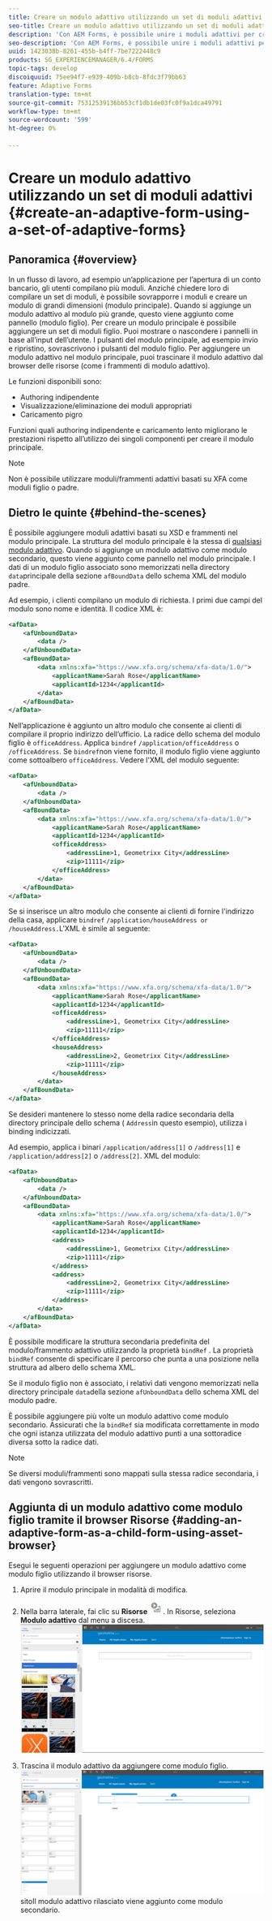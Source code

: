 ```yaml
---
title: Creare un modulo adattivo utilizzando un set di moduli adattivi
seo-title: Creare un modulo adattivo utilizzando un set di moduli adattivi
description: 'Con AEM Forms, è possibile unire i moduli adattivi per creare un singolo modulo adattivo di grandi dimensioni e comprenderne le funzioni. '
seo-description: 'Con AEM Forms, è possibile unire i moduli adattivi per creare un singolo modulo adattivo di grandi dimensioni e comprenderne le funzioni. '
uuid: 1423038b-8261-455b-b4ff-7be7222448c9
products: SG_EXPERIENCEMANAGER/6.4/FORMS
topic-tags: develop
discoiquuid: 75ee94f7-e939-409b-b8cb-8fdc3f79bb63
feature: Adaptive Forms
translation-type: tm+mt
source-git-commit: 75312539136bb53cf1db1de03fc0f9a1dca49791
workflow-type: tm+mt
source-wordcount: '599'
ht-degree: 0%

---
```



# Creare un modulo adattivo utilizzando un set di moduli adattivi {#create-an-adaptive-form-using-a-set-of-adaptive-forms}

## Panoramica {#overview}

In un flusso di lavoro, ad esempio un’applicazione per l’apertura di un conto bancario, gli utenti compilano più moduli. Anziché chiedere loro di compilare un set di moduli, è possibile sovrapporre i moduli e creare un modulo di grandi dimensioni (modulo principale). Quando si aggiunge un modulo adattivo al modulo più grande, questo viene aggiunto come pannello (modulo figlio). Per creare un modulo principale è possibile aggiungere un set di moduli figlio. Puoi mostrare o nascondere i pannelli in base all’input dell’utente. I pulsanti del modulo principale, ad esempio invio e ripristino, sovrascrivono i pulsanti del modulo figlio. Per aggiungere un modulo adattivo nel modulo principale, puoi trascinare il modulo adattivo dal browser delle risorse (come i frammenti di modulo adattivo).

Le funzioni disponibili sono:

* Authoring indipendente
* Visualizzazione/eliminazione dei moduli appropriati
* Caricamento pigro

Funzioni quali authoring indipendente e caricamento lento migliorano le prestazioni rispetto all’utilizzo dei singoli componenti per creare il modulo principale.

>[!NOTE]
>
>Non è possibile utilizzare moduli/frammenti adattivi basati su XFA come moduli figlio o padre.

## Dietro le quinte {#behind-the-scenes}

È possibile aggiungere moduli adattivi basati su XSD e frammenti nel modulo principale. La struttura del modulo principale è la stessa di [qualsiasi modulo adattivo](/help/forms/using/prepopulate-adaptive-form-fields.md). Quando si aggiunge un modulo adattivo come modulo secondario, questo viene aggiunto come pannello nel modulo principale. I dati di un modulo figlio associato sono memorizzati nella directory `data`principale della sezione `afBoundData` dello schema XML del modulo padre.

Ad esempio, i clienti compilano un modulo di richiesta. I primi due campi del modulo sono nome e identità. Il codice XML è:

```xml
<afData>
    <afUnboundData>
        <data />
    </afUnboundData>
    <afBoundData>
        <data xmlns:xfa="https://www.xfa.org/schema/xfa-data/1.0/">
            <applicantName>Sarah Rose</applicantName>
            <applicantId>1234</applicantId>
        </data>
    </afBoundData>
</afData>
```

Nell’applicazione è aggiunto un altro modulo che consente ai clienti di compilare il proprio indirizzo dell’ufficio. La radice dello schema del modulo figlio è `officeAddress`. Applica `bindref` `/application/officeAddress` o `/officeAddress`. Se `bindref`non viene fornito, il modulo figlio viene aggiunto come sottoalbero `officeAddress`. Vedere l&#39;XML del modulo seguente:

```xml
<afData>
    <afUnboundData>
        <data />
    </afUnboundData>
    <afBoundData>
        <data xmlns:xfa="https://www.xfa.org/schema/xfa-data/1.0/">
            <applicantName>Sarah Rose</applicantName>
            <applicantId>1234</applicantId>
            <officeAddress>
                <addressLine>1, Geometrixx City</addressLine>
                <zip>11111</zip>
            </officeAddress>
        </data>
    </afBoundData>
</afData>
```

Se si inserisce un altro modulo che consente ai clienti di fornire l&#39;indirizzo della casa, applicare `bindref` `/application/houseAddress or /houseAddress.`L&#39;XML è simile al seguente:

```xml
<afData>
    <afUnboundData>
        <data />
    </afUnboundData>
    <afBoundData>
        <data xmlns:xfa="https://www.xfa.org/schema/xfa-data/1.0/">
            <applicantName>Sarah Rose</applicantName>
            <applicantId>1234</applicantId>
            <officeAddress>
                <addressLine>1, Geometrixx City</addressLine>
                <zip>11111</zip>
            </officeAddress>
            <houseAddress>
                <addressLine>2, Geometrixx City</addressLine>
                <zip>11111</zip>
            </houseAddress>
        </data>
    </afBoundData>
</afData>
```

Se desideri mantenere lo stesso nome della radice secondaria della directory principale dello schema ( `Address`in questo esempio), utilizza i binding indicizzati.

Ad esempio, applica i binari `/application/address[1]` o `/address[1]` e `/application/address[2]` o `/address[2]`. XML del modulo:

```xml
<afData>
    <afUnboundData>
        <data />
    </afUnboundData>
    <afBoundData>
        <data xmlns:xfa="https://www.xfa.org/schema/xfa-data/1.0/">
            <applicantName>Sarah Rose</applicantName>
            <applicantId>1234</applicantId>
            <address>
                <addressLine>1, Geometrixx City</addressLine>
                <zip>11111</zip>
            </address>
            <address>
                <addressLine>2, Geometrixx City</addressLine>
                <zip>11111</zip>
            </address>
        </data>
    </afBoundData>
</afData>
```

È possibile modificare la struttura secondaria predefinita del modulo/frammento adattivo utilizzando la proprietà `bindRef` . La proprietà `bindRef` consente di specificare il percorso che punta a una posizione nella struttura ad albero dello schema XML.

Se il modulo figlio non è associato, i relativi dati vengono memorizzati nella directory principale `data`della sezione `afUnboundData` dello schema XML del modulo padre.

È possibile aggiungere più volte un modulo adattivo come modulo secondario. Assicurati che la `bindRef` sia modificata correttamente in modo che ogni istanza utilizzata del modulo adattivo punti a una sottoradice diversa sotto la radice dati.

>[!NOTE]
>
>Se diversi moduli/frammenti sono mappati sulla stessa radice secondaria, i dati vengono sovrascritti.

## Aggiunta di un modulo adattivo come modulo figlio tramite il browser Risorse {#adding-an-adaptive-form-as-a-child-form-using-asset-browser}

Esegui le seguenti operazioni per aggiungere un modulo adattivo come modulo figlio utilizzando il browser risorse.

1. Aprire il modulo principale in modalità di modifica.
1. Nella barra laterale, fai clic su **Risorse** ![risorse-browser](assets/assets-browser.png). In Risorse, seleziona **Modulo adattivo** dal menu a discesa.
   [ ![Selezione del modulo adattivo in Assets](assets/asset.png)](assets/asset-1.png)

1. Trascina il modulo adattivo da aggiungere come modulo figlio.
   [ ![Trascina il modulo adattivo nel ](assets/drag-drop.png)](assets/drag-drop-1.png)sitoIl modulo adattivo rilasciato viene aggiunto come modulo secondario.

